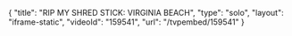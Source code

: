 {
    "title": "RIP MY SHRED STICK: VIRGINIA BEACH",
    "type": "solo",
    "layout": "iframe-static",
    "videoId": "159541",
    "url": "\/tvpembed\/159541"
}